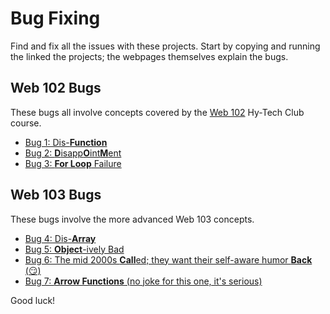 # Bug Fixing
Find and fix all the issues with these projects. Start by copying and running the linked the projects; the webpages themselves explain the bugs.

## Web 102 Bugs
These bugs all involve concepts covered by the [Web 102](https://hylandtechclub.com/web-102/) Hy-Tech Club course.

- [Bug 1: Dis-**Function**](https://hytop.onrender.com/e/flax-malachite-island)
- [Bug 2: **D**isapp**O**int**M**ent](https://hytop.onrender.com/e/mirror-thorn-sunday)
- [Bug 3: **For Loop** Failure](https://hytop.onrender.com/e/titanium-marked-nail)

## Web 103 Bugs
These bugs involve the more advanced Web 103 concepts.

- [Bug 4: Dis-**Array**](https://hytop.onrender.com/e/historyical-solar-salt)
- [Bug 5: **Object**-ively Bad](https://hytop.onrender.com/e/shrub-obtainable-spur)
- [Bug 6: The mid 2000s **Call**ed; they want their self-aware humor **Back** (😏)](https://hytop.onrender.com/e/light-hilarious-firewall)
- [Bug 7: **Arrow Functions** (no joke for this one, it's serious)](https://hytop.onrender.com/e/universal-sugar-chemistry)

Good luck!
